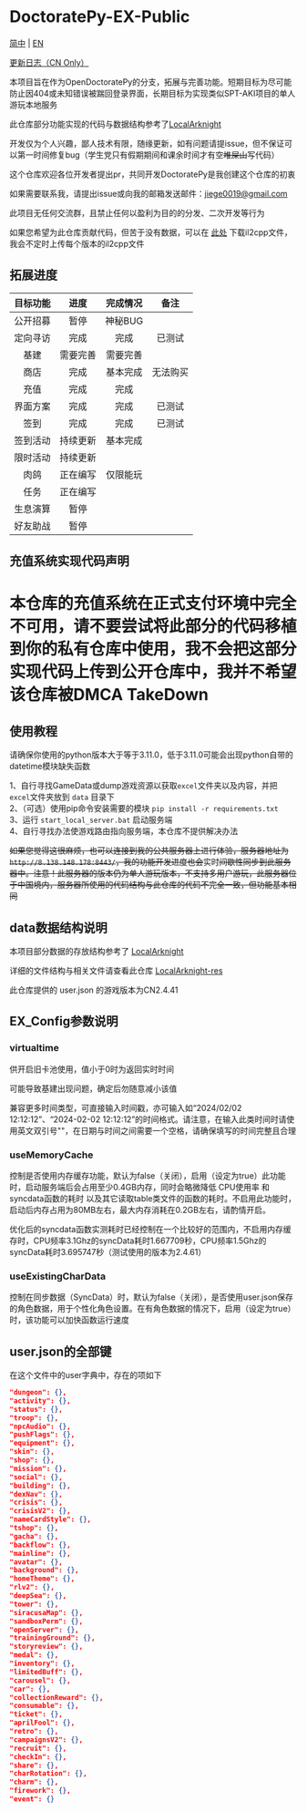 # DoctoratePy-EX-Public

[简中](https://github.com/jiellll1219/OpenDoctoratePy-EX-Public/tree/main/README.md) | [EN](https://github.com/jiellll1219/OpenDoctoratePy-EX-Public/blob/main/docs/README_EN.md)

[更新日志（CN Only）](https://github.com/jiellll1219/OpenDoctoratePy-EX-Public/tree/main/docs/updata_log.md)

本项目旨在作为OpenDoctoratePy的分支，拓展与完善功能。短期目标为尽可能防止因404或未知错误被踹回登录界面，长期目标为实现类似SPT-AKI项目的单人游玩本地服务

此仓库部分功能实现的代码与数据结构参考了[LocalArknight](https://github.com/jiellll1219/LocalArknight)

开发仅为个人兴趣，鄙人技术有限，随缘更新，如有问题请提issue，但不保证可以第一时间修复bug（学生党只有假期期间和课余时间才有空~~堆屎山~~写代码）

这个仓库欢迎各位开发者提出pr，共同开发DoctoratePy是我创建这个仓库的初衷

如果需要联系我，请提出issue或向我的邮箱发送邮件：jiege0019@gmail.com

此项目无任何交流群，且禁止任何以盈利为目的的分发、二次开发等行为

如果您希望为此仓库贡献代码，但苦于没有数据，可以在 [此处](https://tptpmmpc.ap-southeast-1.clawcloudrun.com/) 下载il2cpp文件，我会不定时上传每个版本的il2cpp文件

## 拓展进度

| 目标功能 | 进度 | 完成情况 | 备注 |
|:---:|:---:|:---:|:---:|
| 公开招募 | 暂停 | 神秘BUG |  |
| 定向寻访 | 完成 | 完成 | 已测试 |
| 基建 | 需要完善 | 需要完善 |  |
| 商店 | 完成 | 基本完成 | 无法购买 |
| 充值 | 完成 | 完成 |  |
| 界面方案 | 完成 | 完成 | 已测试 |
| 签到 | 完成 | 完成 | 已测试 |
| 签到活动 | 持续更新 | 基本完成 |  |
| 限时活动 | 持续更新 |  |  |
| 肉鸽 | 正在编写 | 仅限能玩 |  |
| 任务 | 正在编写 |  |  |
| 生息演算 | 暂停 |  |  |
| 好友助战 | 暂停 |  |  |

## 充值系统实现代码声明

# **本仓库的充值系统在正式支付环境中完全不可用，请不要尝试将此部分的代码移植到你的私有仓库中使用，我不会把这部分实现代码上传到公开仓库中，我并不希望该仓库被DMCA TakeDown**

## 使用教程

请确保你使用的python版本大于等于3.11.0，低于3.11.0可能会出现python自带的datetime模块缺失函数

1、自行寻找GameData或dump游戏资源以获取`excel`文件夹以及内容，并把`excel`文件夹放到 `data` 目录下  
2、（可选）使用pip命令安装需要的模块 `pip install -r requirements.txt`  
3、运行 `start_local_server.bat` 启动服务端  
4、自行寻找办法使游戏路由指向服务端，本仓库不提供解决办法

~~如果您觉得这很麻烦，也可以连接到我的公共服务器上进行体验，服务器地址为`http://8.138.148.178:8443/`，我的功能开发进度也会~~实时~~间歇性同步到此服务器中。注意！此服务器的版本仍为单人游玩版本，不支持多用户游玩，此服务器位于中国境内，服务器所使用的代码结构与此仓库的代码不完全一致，但功能基本相同~~

## data数据结构说明

本项目部分数据的存放结构参考了 [LocalArknight](https://github.com/jiellll1219/LocalArknight)

详细的文件结构与相关文件请查看此仓库 [LocalArknight-res](https://github.com/jiellll1219/LocalArknight-res)

此仓库提供的 user.json 的游戏版本为CN2.4.41

## EX_Config参数说明

### virtualtime

供开启旧卡池使用，值小于0时为返回实时时间

可能导致基建出现问题，确定后勿随意减小该值

兼容更多时间类型，可直接输入时间戳，亦可输入如“2024/02/02 12:12:12”、“2024-02-02 12:12:12”的时间格式。请注意，在输入此类时间时请使用英文双引号""，在日期与时间之间需要一个空格，请确保填写的时间完整且合理

### useMemoryCache

控制是否使用内存缓存功能，默认为false（关闭），启用（设定为true）此功能时，启动服务端后会占用至少0.4GB内存，同时会略微降低 CPU使用率 和 syncdata函数的耗时 以及其它读取table类文件的函数的耗时。不启用此功能时，启动后内存占用为80MB左右，最大内存消耗在0.2GB左右，请酌情开启。

优化后的syncdata函数实测耗时已经控制在一个比较好的范围内，不启用内存缓存时，CPU频率3.1Ghz的syncData耗时1.667709秒，CPU频率1.5Ghz的syncData耗时3.695747秒（测试使用的版本为2.4.61）

### useExistingCharData

控制在同步数据（SyncData）时，默认为false（关闭），是否使用user.json保存的角色数据，用于个性化角色设置。在有角色数据的情况下，启用（设定为true）时，该功能可以加快函数运行速度

## user.json的全部键

在这个文件中的user字典中，存在的项如下

```json
"dungeon": {},
"activity": {},
"status": {},
"troop": {},
"npcAudio": {},
"pushFlags": {},
"equipment": {},
"skin": {},
"shop": {},
"mission": {},
"social": {},
"building": {},
"dexNav": {},
"crisis": {},
"crisisV2": {},
"nameCardStyle": {},
"tshop": {},
"gacha": {},
"backflow": {},
"mainline": {},
"avatar": {},
"background": {},
"homeTheme": {},
"rlv2": {},
"deepSea": {},
"tower": {},
"siracusaMap": {},
"sandboxPerm": {},
"openServer": {},
"trainingGround": {},
"storyreview": {},
"medal": {},
"inventory": {},
"limitedBuff": {},
"carousel": {},
"car": {},
"collectionReward": {},
"consumable": {},
"ticket": {},
"aprilFool": {},
"retro": {},
"campaignsV2": {},
"recruit": {},
"checkIn": {},
"share": {},
"charRotation": {},
"charm": {},
"firework": {},
"event": {}
```
